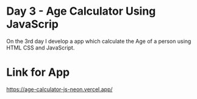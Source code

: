 # Day 3 - Age Calculator Using JavaScrip
On the 3rd day I develop a app which calculate the Age of a person using HTML CSS and JavaScript.

# Link for App
https://age-calculator-js-neon.vercel.app/
